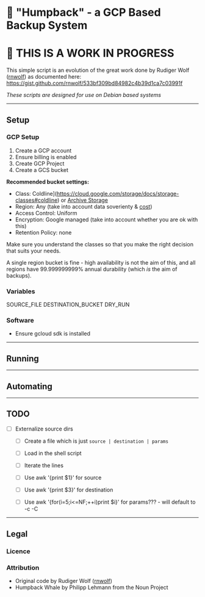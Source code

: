 :whale: "Humpback" - a GCP Based Backup System
======================================

# :construction: THIS IS A WORK IN PROGRESS


<!-- ![Humpback Whale by Philipp Lehmann from the Noun Project](/humpback_whale.png) -->

This simple script is an evolution of the great work done by Rudiger Wolf ([rnwolf](https://gist.github.com/rnwolf)) as documented here: https://gist.github.com/rnwolf/533bf309bd84982c4b39d1ca7c03991f

*These scripts are designed for use on Debian based systems*

----------------------------------------
## Setup


### GCP Setup

1. Create a GCP account
2. Ensure billing is enabled
3. Create GCP Project
4. Create a GCS bucket

**Recommended bucket settings:**

* Class: Coldline](https://cloud.google.com/storage/docs/storage-classes#coldline) or [Archive Storage](https://cloud.google.com/storage/docs/storage-classes#archive)
* Region: Any (take into account data soverienty & [cost](https://cloud.google.com/storage/pricing))
* Access Control: Uniform
* Encryption: Google managed (take into account whether you are ok with this)
* Retention Policy: none


Make sure you understand the classes so that you make the right decision that suits your needs.

A single region bucket is fine - high availability is not the aim of this, and all regions have 99.999999999% annual durability (which *is* the aim of backups).


### Variables

SOURCE_FILE
DESTINATION_BUCKET
DRY_RUN


### Software

* Ensure gcloud sdk is installed




----------------------------------------
## Running



----------------------------------------
## Automating




----------------------------------------
## TODO

- [ ] Externalize source dirs
  - [ ] Create a file which is just `source | destination | params`
  - [ ] Load in the shell script
  - [ ] Iterate the lines
  - [ ] Use awk '{print $1}' for source
  - [ ] Use awk '{print $3}' for destination
  - [ ] Use awk '{for(i=5;i<=NF;++i)print $i}' for params??? - will default to -c -C



----------------------------------------
## Legal

### Licence

### Attribution

* Original code by Rudiger Wolf ([rnwolf](https://gist.github.com/rnwolf))
* Humpback Whale by Philipp Lehmann from the Noun Project
